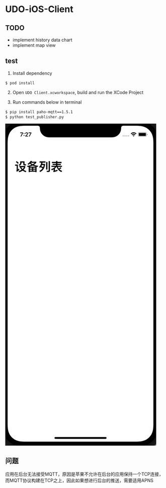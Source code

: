 # UDO-iOS-Client

## TODO

- implement history data chart
- implement map view

## test

1. Install dependency
``` shell
$ pod install
```

2. Open `UDO Client.xcworkspace`, build and run the  XCode Project


3. Run commands below in terminal

``` shell
$ pip install paho-mqtt==1.5.1
$ python test_publisher.py
```

![image](./doc/result.gif)



## 问题

应用在后台无法接受MQTT，原因是苹果不允许在后台的应用保持一个TCP连接，而MQTT协议构建在TCP之上，因此如果想进行后台的推送，需要适用APNS